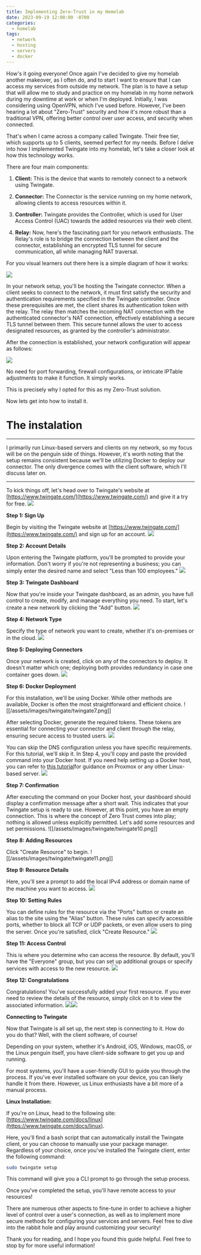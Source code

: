 ```yaml
---
title: Implementing Zero-Trust in my Homelab
date: 2023-09-19 12:00:00 -0700
categories:
  - homelab
tags:
  - network
  - hosting
  - servers
  - docker
---
```


How's it going everyone! Once again I've decided to give my homelab another makeover, as I often do, and to start I want to ensure that I can access my services from outside my network. The plan is to have a setup that will allow me to study and practice on my homelab in my home network during my downtime at work or when I'm deployed. Initially, I was considering using OpenVPN, which I've used before. However, I've been hearing a lot about "Zero-Trust" security and how it's more robust than a traditional VPN, offering better control over user access, and security when connected.

That's when I came across a company called Twingate. Their free tier, which supports up to 5 clients, seemed perfect for my needs. Before I delve into how I implemented Twingate into my homelab, let's take a closer look at how this technology works.

There are four main components:

1. **Client:** This is the device that wants to remotely connect to a network using Twingate.

2. **Connector:** The Connector is the service running on my home network, allowing clients to access resources within it.

3. **Controller:** Twingate provides the Controller, which is used for User Access Control (UAC) towards the added resources via their web client.

4. **Relay:** Now, here's the fascinating part for you network enthusiasts. The Relay's role is to bridge the connection between the client and the connector, establishing an encrypted TLS tunnel for secure communication, all while managing NAT traversal.

For you visual learners out there here is a simple diagram of how it works:

![](/assets/images/twingate/twingate1.drawio.png)

In your network setup, you'll be hosting the Twingate connector. When a client seeks to connect to the network, it must first satisfy the security and authentication requirements specified in the Twingate controller. Once these prerequisites are met, the client shares its authentication token with the relay. The relay then matches the incoming NAT connection with the authenticated connector's NAT connection, effectively establishing a secure TLS tunnel between them. This secure tunnel allows the user to access designated resources, as granted by the controller's administrator.

After the connection is established, your network configuration will appear as follows:

![](/assets/images/twingate/twingate2.drawio.png)

No need for port forwarding, firewall configurations, or intricate IPTable adjustments to make it function. It simply works.

This is precisely why I opted for this as my Zero-Trust solution.

Now lets get into how to install it.

# The instalation
---

I primarily run Linux-based servers and clients on my network, so my focus will be on the penguin side of things. However, it's worth noting that the setup remains consistent because we'll be utilizing Docker to deploy our connector. The only divergence comes with the client software, which I'll discuss later on.

---
To kick things off, let's head over to Twingate's website at [https://www.twingate.com/](https://www.twingate.com/) and give it a try for free.
![](/assets/images/twingate/twingate1.png)


**Step 1: Sign Up**

Begin by visiting the Twingate website at [https://www.twingate.com/](https://www.twingate.com/) and sign up for an account.
![](/assets/images/twingate/twingate2.png)

**Step 2: Account Details**

Upon entering the Twingate platform, you'll be prompted to provide your information. Don't worry if you're not representing a business; you can simply enter the desired name and select "Less than 100 employees." 
![](/assets/images/twingate/twingate3.png)

**Step 3: Twingate Dashboard**

Now that you're inside your Twingate dashboard, as an admin, you have full control to create, modify, and manage everything you need. To start, let's create a new network by clicking the "Add" button. 
![](/assets/images/twingate/twingate4.png)

**Step 4: Network Type**

Specify the type of network you want to create, whether it's on-premises or in the cloud.
![](/assets/images/twingate/twingate5.png)

**Step 5: Deploying Connectors**

Once your network is created, click on any of the connectors to deploy. It doesn't matter which one; deploying both provides redundancy in case one container goes down.
![](/assets/images/twingate/twingate6.png)

**Step 6: Docker Deployment**

For this installation, we'll be using Docker. While other methods are available, Docker is often the most straightforward and efficient choice. ![[/assets/images/twingate/twingate7.png]]

After selecting Docker, generate the required tokens. These tokens are essential for connecting your connector and client through the relay, ensuring secure access to trusted users. 
![](/assets/images/twingate/twingate8.png)

You can skip the DNS configuration unless you have specific requirements. For this tutorial, we'll skip it. In Step 4, you'll copy and paste the provided command into your Docker host. If you need help setting up a Docker host, you can refer to [this tutorial](https://xxkaitonakamuraxx.github.io/posts/docker-setup/)for guidance on Proxmox or any other Linux-based server. 
![](/assets/images/twingate/twingate9.png)

**Step 7: Confirmation**

After executing the command on your Docker host, your dashboard should display a confirmation message after a short wait. This indicates that your Twingate setup is ready to use. However, at this point, you have an empty connection. This is where the concept of Zero Trust comes into play; nothing is allowed unless explicitly permitted. Let's add some resources and set permissions.
![[/assets/images/twingate/twingate10.png]]

**Step 8: Adding Resources**

Click "Create Resource" to begin. ![[/assets/images/twingate/twingate11.png]]

**Step 9: Resource Details**

Here, you'll see a prompt to add the local IPv4 address or domain name of the machine you want to access. 
![](/assets/images/twingate/twingate12.png)

**Step 10: Setting Rules**

You can define rules for the resource via the "Ports" button or create an alias to the site using the "Alias" button. These rules can specify accessible ports, whether to block all TCP or UDP packets, or even allow users to ping the server. Once you're satisfied, click "Create Resource." 
![](/assets/images/twingate/twingate13.png)

**Step 11: Access Control**

This is where you determine who can access the resource. By default, you'll have the "Everyone" group, but you can set up additional groups or specify services with access to the new resource. 
![](/assets/images/twingate/twingate14.png)

**Step 12: Congratulations**

Congratulations! You've successfully added your first resource. If you ever need to review the details of the resource, simply click on it to view the associated information. 
![](/assets/images/twingate/twingate15.png)![](/assets/images/twingate/twingate16.png)

**Connecting to Twingate**

Now that Twingate is all set up, the next step is connecting to it. How do you do that? Well, with the client software, of course!

Depending on your system, whether it's Android, iOS, Windows, macOS, or the Linux penguin itself, you have client-side software to get you up and running.

For most systems, you'll have a user-friendly GUI to guide you through the process. If you've ever installed software on your device, you can likely handle it from there. However, us Linux enthusiasts have a bit more of a manual process.

**Linux Installation:**

If you're on Linux, head to the following site: [https://www.twingate.com/docs/linux](https://www.twingate.com/docs/linux).

Here, you'll find a bash script that can automatically install the Twingate client, or you can choose to manually use your package manager. Regardless of your choice, once you've installed the Twingate client, enter the following command:

```bash
sudo twingate setup
```

This command will give you a CLI prompt to go through the setup process.

Once you've completed the setup, you'll have remote access to your resources!

There are numerous other aspects to fine-tune in order to achieve a higher level of control over a user's connection, as well as to implement more secure methods for configuring your services and servers. Feel free to dive into the rabbit hole and play around customizing your security!

Thank you for reading, and I hope you found this guide helpful. Feel free to stop by for more useful information!
